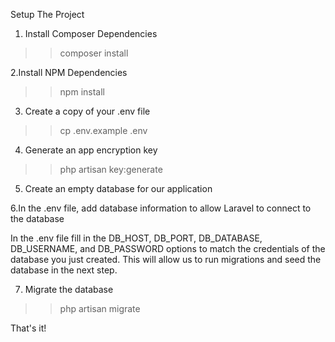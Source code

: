 Setup The Project 

1. Install Composer Dependencies

>>composer install

2.Install NPM Dependencies

>>npm install

3. Create a copy of your .env file

>>cp .env.example .env

4. Generate an app encryption key

>>php artisan key:generate

5. Create an empty database for our application

6.In the .env file, add database information to allow Laravel to connect to the database

In the .env file fill in the DB_HOST, DB_PORT, DB_DATABASE, DB_USERNAME, and DB_PASSWORD options to match the credentials of the database you just created. This will allow us to run migrations and seed the database in the next step.

7. Migrate the database

>>php artisan migrate


That's it!
